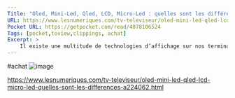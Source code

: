 ```yaml
---
Title: "Oled, Mini-Led, Qled, LCD, Micro-Led : quelles sont les différences ?"
URL: https://www.lesnumeriques.com/tv-televiseur/oled-mini-led-qled-lcd-micro-led-quelles-sont-les-differences-a224062.html
Pocket URL: https://getpocket.com/read/4078106524
Tags: [pocket,toview,clippings, achat]
Excerpt: >
    Il existe une multitude de technologies d’affichage sur nos terminaux (TV, smarphones, tablettes, etc.) et il est parfois difficile de s’y retrouver. Voici un petit tour d’horizon des différentes dalles actuelles de téléviseurs avec leurs avantages et inconvénients.
---
```

#achat
![image](https://cdn.lesnumeriques.com/assets/2024/07/15/1721060626226/newebfrontstyleguide/build/img/svg/like-v.svg)

https://www.lesnumeriques.com/tv-televiseur/oled-mini-led-qled-lcd-micro-led-quelles-sont-les-differences-a224062.html


